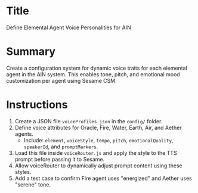 # Title

Define Elemental Agent Voice Personalities for AIN

# Summary

Create a configuration system for dynamic voice traits for each elemental agent in the AIN system. This enables tone, pitch, and emotional mood customization per agent using Sesame CSM.

# Instructions

1. Create a JSON file `voiceProfiles.json` in the `config/` folder.
2. Define voice attributes for Oracle, Fire, Water, Earth, Air, and Aether agents.
   - Include: `element`, `voiceStyle`, `tempo`, `pitch`, `emotionalQuality`, `speakerId`, and `promptMarkers`.
3. Load this file inside `voiceRouter.js` and apply the style to the TTS prompt before passing it to Sesame.
4. Allow voiceRouter to dynamically adjust prompt content using these styles.
5. Add a test case to confirm Fire agent uses "energized" and Aether uses "serene" tone.
